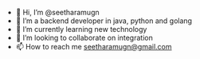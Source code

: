 - 👋 Hi, I’m @seetharamugn
- 👀 I’m a backend developer in java, python and golang
- 🌱 I’m currently learning new technology
- 💞️ I’m looking to collaborate on integration
- 📫 How to reach me seetharamugn@gmail.com

<!---
seetharamugn/seetharamugn is a ✨ special ✨ repository because its `README.md` (this file) appears on your GitHub profile.
You can click the Preview link to take a look at your changes.
--->
